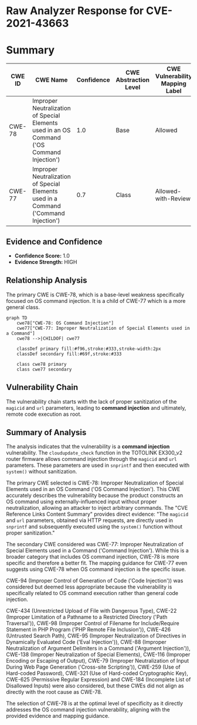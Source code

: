 # Raw Analyzer Response for CVE-2021-43663

# Summary
| CWE ID | CWE Name | Confidence | CWE Abstraction Level | CWE Vulnerability Mapping Label | CWE-Vulnerability Mapping Notes |
|---|---|---|---|---|---|
| CWE-78 | Improper Neutralization of Special Elements used in an OS Command ('OS Command Injection') | 1.0 | Base | Allowed | Primary CWE |
| CWE-77 | Improper Neutralization of Special Elements used in a Command ('Command Injection') | 0.7 | Class | Allowed-with-Review | Secondary Candidate, generalization of CWE-78 |

## Evidence and Confidence

*   **Confidence Score:** 1.0
*   **Evidence Strength:** HIGH

## Relationship Analysis
The primary CWE is CWE-78, which is a base-level weakness specifically focused on OS command injection. It is a child of CWE-77 which is a more general class.

```mermaid
graph TD
    cwe78["CWE-78: OS Command Injection"]
    cwe77["CWE-77: Improper Neutralization of Special Elements used in a Command"]
    cwe78 -->|CHILDOF| cwe77
    
    classDef primary fill:#f96,stroke:#333,stroke-width:2px
    classDef secondary fill:#69f,stroke:#333
    
    class cwe78 primary
    class cwe77 secondary
```

## Vulnerability Chain
The vulnerability chain starts with the lack of proper sanitization of the `magicid` and `url` parameters, leading to **command injection** and ultimately, remote code execution as root.

## Summary of Analysis
The analysis indicates that the vulnerability is a **command injection** vulnerability. The `cloudupdate_check` function in the TOTOLINK EX300_v2 router firmware allows command injection through the `magicid` and `url` parameters. These parameters are used in `snprintf` and then executed with `system()` without sanitization.

The primary CWE selected is CWE-78: Improper Neutralization of Special Elements used in an OS Command ('OS Command Injection'). This CWE accurately describes the vulnerability because the product constructs an OS command using externally-influenced input without proper neutralization, allowing an attacker to inject arbitrary commands. The "CVE Reference Links Content Summary" provides direct evidence: "The `magicid` and `url` parameters, obtained via HTTP requests, are directly used in `snprintf` and subsequently executed using the `system()` function without proper sanitization."

The secondary CWE considered was CWE-77: Improper Neutralization of Special Elements used in a Command ('Command Injection'). While this is a broader category that includes OS command injection, CWE-78 is more specific and therefore a better fit. The mapping guidance for CWE-77 even suggests using CWE-78 when OS command injection is the specific issue.

CWE-94 (Improper Control of Generation of Code ('Code Injection')) was considered but deemed less appropriate because the vulnerability is specifically related to OS command execution rather than general code injection.

CWE-434 (Unrestricted Upload of File with Dangerous Type), CWE-22 (Improper Limitation of a Pathname to a Restricted Directory ('Path Traversal')), CWE-98 (Improper Control of Filename for Include/Require Statement in PHP Program ('PHP Remote File Inclusion')), CWE-426 (Untrusted Search Path), CWE-95 (Improper Neutralization of Directives in Dynamically Evaluated Code ('Eval Injection')), CWE-88 (Improper Neutralization of Argument Delimiters in a Command ('Argument Injection')), CWE-138 (Improper Neutralization of Special Elements), CWE-116 (Improper Encoding or Escaping of Output), CWE-79 (Improper Neutralization of Input During Web Page Generation ('Cross-site Scripting')), CWE-259 (Use of Hard-coded Password), CWE-321 (Use of Hard-coded Cryptographic Key), CWE-625 (Permissive Regular Expression) and CWE-184 (Incomplete List of Disallowed Inputs) were also considered, but these CWEs did not align as directly with the root cause as CWE-78.

The selection of CWE-78 is at the optimal level of specificity as it directly addresses the OS command injection vulnerability, aligning with the provided evidence and mapping guidance.